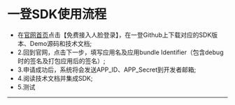 # 一登SDK使用流程

- 在<a href="http://superid.me" target="_blank">官网首页</a >点击【免费接入人脸登录】，在一登Github上下载对应的SDK版本、Demo源码和技术文档;
- 2.回到官网，点击下一步，填写应用名及应用bundle Identifier（包含debug时的签名及打包应用后的签名）;
- 3.申请成功后，系统将会发送APP\_ID、APP\_Secret到开发者邮箱;
- 4.阅读技术文档并集成SDK;
- 5.测试

***